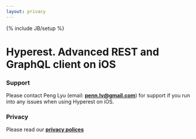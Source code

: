 ```yaml
---
layout: privacy 
---
```

{% include JB/setup %}

<h1>Hyperest. Advanced REST and GraphQL client on iOS</h1>

<h3>Support</h3>

<p>Please contact Peng Lyu (email: <span style="font-weight: bold"><a href="mailto:penn.lv@gmail.com">penn.lv@gmail.com</a></span>) for support if you run into any issues when using Hyperest on iOS.</p>

<h3>Privacy</h3>

<p>Please read our <span style="font-weight: bold"><a href="http://rebornix.com/hyperest/privacy/">privacy polices</a></span></p>